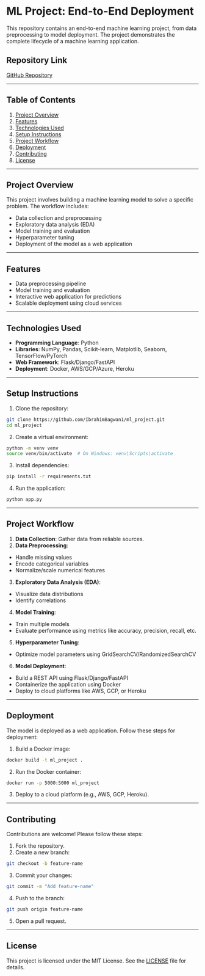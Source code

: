 # ML Project: End-to-End Deployment

This repository contains an end-to-end machine learning project, from data preprocessing to model deployment. The project demonstrates the complete lifecycle of a machine learning application.

## Repository Link
[GitHub Repository](https://github.com/IbrahimBagwan1/ml_project.git)

---

## Table of Contents
1. [Project Overview](#project-overview)
2. [Features](#features)
3. [Technologies Used](#technologies-used)
4. [Setup Instructions](#setup-instructions)
5. [Project Workflow](#project-workflow)
6. [Deployment](#deployment)
7. [Contributing](#contributing)
8. [License](#license)

---

## Project Overview
This project involves building a machine learning model to solve a specific problem. The workflow includes:
- Data collection and preprocessing
- Exploratory data analysis (EDA)
- Model training and evaluation
- Hyperparameter tuning
- Deployment of the model as a web application

---

## Features
- Data preprocessing pipeline
- Model training and evaluation
- Interactive web application for predictions
- Scalable deployment using cloud services

---

## Technologies Used
- **Programming Language**: Python
- **Libraries**: NumPy, Pandas, Scikit-learn, Matplotlib, Seaborn, TensorFlow/PyTorch
- **Web Framework**: Flask/Django/FastAPI
- **Deployment**: Docker, AWS/GCP/Azure, Heroku

---

## Setup Instructions
1. Clone the repository:
  ```bash
  git clone https://github.com/IbrahimBagwan1/ml_project.git
  cd ml_project
  ```

2. Create a virtual environment:
  ```bash
  python -m venv venv
  source venv/bin/activate  # On Windows: venv\Scripts\activate
  ```

3. Install dependencies:
  ```bash
  pip install -r requirements.txt
  ```

4. Run the application:
  ```bash
  python app.py
  ```

---

## Project Workflow
1. **Data Collection**: Gather data from reliable sources.
2. **Data Preprocessing**:
  - Handle missing values
  - Encode categorical variables
  - Normalize/scale numerical features
3. **Exploratory Data Analysis (EDA)**:
  - Visualize data distributions
  - Identify correlations
4. **Model Training**:
  - Train multiple models
  - Evaluate performance using metrics like accuracy, precision, recall, etc.
5. **Hyperparameter Tuning**:
  - Optimize model parameters using GridSearchCV/RandomizedSearchCV
6. **Model Deployment**:
  - Build a REST API using Flask/Django/FastAPI
  - Containerize the application using Docker
  - Deploy to cloud platforms like AWS, GCP, or Heroku

---

## Deployment
The model is deployed as a web application. Follow these steps for deployment:
1. Build a Docker image:
  ```bash
  docker build -t ml_project .
  ```
2. Run the Docker container:
  ```bash
  docker run -p 5000:5000 ml_project
  ```
3. Deploy to a cloud platform (e.g., AWS, GCP, Heroku).

---

## Contributing
Contributions are welcome! Please follow these steps:
1. Fork the repository.
2. Create a new branch:
  ```bash
  git checkout -b feature-name
  ```
3. Commit your changes:
  ```bash
  git commit -m "Add feature-name"
  ```
4. Push to the branch:
  ```bash
  git push origin feature-name
  ```
5. Open a pull request.

---

## License
This project is licensed under the MIT License. See the [LICENSE](LICENSE) file for details.
